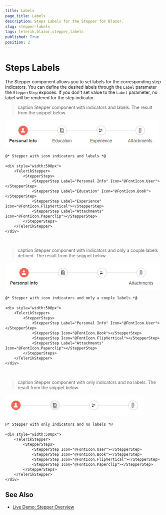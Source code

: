 ```yaml
---
title: Labels
page_title: Labels
description: Steps Labels for the Stepper for Blazor.
slug: stepper-labels
tags: telerik,blazor,stepper,labels
published: True
position: 2
---
```



# Steps Labels

The Stepper component allows you to set labels for the corresponding step indicators. You can define the desired labels through the `Label` parameter the `StepperStep` exposes. If you don't set value to the `Label` parameter, no label will be rendered for the step indicator.

>caption Stepper component with indicators and labels. The result from the snippet below.

![Indicators and Labels](images/labels-and-indicators-example.png)

````CSHTML
@* Stepper with icon indicators and labels *@

<div style="width:500px">
    <TelerikStepper>
        <StepperSteps>
            <StepperStep Label="Personal Info" Icon="@FontIcon.User"></StepperStep>
            <StepperStep Label="Education" Icon="@FontIcon.Book"></StepperStep>
            <StepperStep Label="Experience" Icon="@FontIcon.FlipVertical"></StepperStep>
            <StepperStep Label="Attachments" Icon="@FontIcon.Paperclip"></StepperStep>
        </StepperSteps>
    </TelerikStepper>
</div>
````

<br/>

>caption Stepper component with indicators and only a couple labels defined. The result from the snippet below.

![Some Labels](images/some-labels-example.png)

````CSHTML
@* Stepper with icon indicators and only a couple labels *@

<div style="width:500px">
    <TelerikStepper>
        <StepperSteps>
            <StepperStep Label="Personal Info" Icon="@FontIcon.User"></StepperStep>
            <StepperStep Icon="@FontIcon.Book"></StepperStep>
            <StepperStep Icon="@FontIcon.FlipVertical"></StepperStep>
            <StepperStep Label="Attachments" Icon="@FontIcon.Paperclip"></StepperStep>
        </StepperSteps>
    </TelerikStepper>
</div>
````

<br/>

>caption Stepper component with only indicators and no labels. The result from the snippet below.

![Only Indicators](images/only-indicators-example.png)

````CSHTML
@* Stepper with only indicators and no labels *@

<div style="width:500px">
    <TelerikStepper>
        <StepperSteps>
            <StepperStep Icon="@FontIcon.User"></StepperStep>
            <StepperStep Icon="@FontIcon.Book"></StepperStep>
            <StepperStep Icon="@FontIcon.FlipVertical"></StepperStep>
            <StepperStep Icon="@FontIcon.Paperclip"></StepperStep>
        </StepperSteps>
    </TelerikStepper>
</div>
````

## See Also

  * [Live Demo: Stepper Overview](https://demos.telerik.com/blazor-ui/stepper/overview)